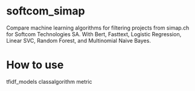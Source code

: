 # softcom_simap
Compare machine learning algorithms for filtering projects from simap.ch for Softcom Technologies SA.
With Bert, Fasttext, Logistic Regression, Linear SVC, Random Forest, and Multinomial Naive Bayes.

# How to use
tfidf_models classalgorithm metric
